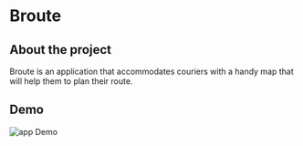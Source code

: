 # Broute

## About the project

Broute is an application that accommodates couriers with a handy map that will help them to plan their route.

## Demo

![app Demo](https://github.com/jacobsyentl/Broute/blob/master/demo/Demo.gif "Demo of the application")

